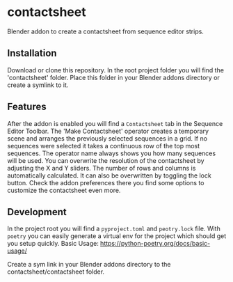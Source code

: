 # contactsheet
Blender addon to create a contactsheet from sequence editor strips.

## Installation
Download or clone this repository.
In the root project folder you will find the 'contactsheet' folder. Place this folder in your Blender addons directory or create a symlink to it.

## Features
After the addon is enabled you will find a `Contactsheet` tab in the Sequence Editor Toolbar.
The 'Make Contactsheet' operator creates a temporary scene and arranges the previously selected sequences in a grid.
If no sequences were selected it takes a continuous row of the top most sequences.
The operator name always shows you how many sequences will be used.
You can overwrite the resolution of the contactsheet by adjusting the X and Y sliders.
The number of rows and columns is automatically calculated. It can also be overwritten by toggling the lock button.
Check the addon preferences there you find some options to customize the contactsheet even more.

## Development
In the project root you will find a `pyproject.toml` and `peotry.lock` file.
With `poetry` you can easily generate a virtual env for the project which should get you setup quickly.
Basic Usage: https://python-poetry.org/docs/basic-usage/

Create a sym link in your Blender addons directory to the contactsheet/contactsheet folder.
